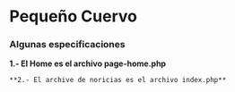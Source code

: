 # Pequeño Cuervo

### Algunas especificaciones 

**1.- El Home es el archivo page-home.php**
```
**2.- El archive de noricias es el archivo index.php**